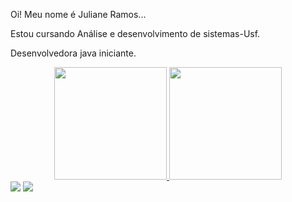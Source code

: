 Oi! Meu nome é Juliane Ramos...

Estou cursando Análise e desenvolvimento de sistemas-Usf.

Desenvolvedora java iniciante.

<div align="center">
  <a href="https://github.com/julianecramos">
  <img height="180em" src="https://github-readme-stats.vercel.app/api?username=julianecramos&show_icons=true&theme=dracula&include_all_commits=true&count_private=true"/>
  <img height="180em" src="https://github-readme-stats.vercel.app/api/top-langs/?username=julianecramos&layout=compact&langs_count=7&theme=dracula"/>
</div>

<div>
 <a href="https://www.linkedin.com/in/juliane-cagnin-ramos-a55563240" target="_blank"><img src="https://img.shields.io/badge/-LinkedIn-%230077B5?style=for-the-badge&logo=linkedin&logoColor=white" target="_blank"></a> 
 <a href = "julianeramos0891@gmail.com"><img src="https://img.shields.io/badge/-Gmail-%23333?style=for-the-badge&logo=gmail&logoColor=white" target="_blank"></a>
 </div>


 
